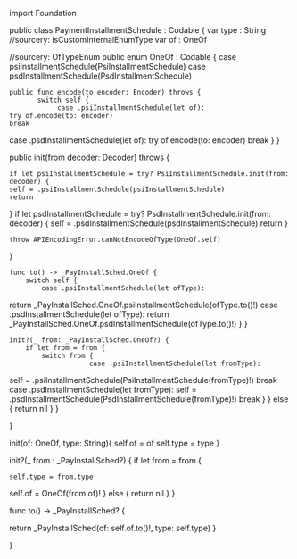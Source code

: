 import Foundation


public class PaymentInstallmentSchedule  : Codable {
var type : String
//sourcery: isCustomInternalEnumType
var of : OneOf

//sourcery: OfTypeEnum
public enum OneOf : Codable {
    case psiInstallmentSchedule(PsiInstallmentSchedule)
case psdInstallmentSchedule(PsdInstallmentSchedule)

    public func encode(to encoder: Encoder) throws {
           switch self {
                case .psiInstallmentSchedule(let of):
    try of.encode(to: encoder)
    break
case .psdInstallmentSchedule(let of):
    try of.encode(to: encoder)
    break
           }
}

public init(from decoder: Decoder) throws {

    if let psiInstallmentSchedule = try? PsiInstallmentSchedule.init(from: decoder) {
    self = .psiInstallmentSchedule(psiInstallmentSchedule)
    return
}
if let psdInstallmentSchedule = try? PsdInstallmentSchedule.init(from: decoder) {
    self = .psdInstallmentSchedule(psdInstallmentSchedule)
    return
}

    throw APIEncodingError.canNotEncodeOfType(OneOf.self)
}

    func to() -> _PayInstallSched.OneOf {
        switch self {
            case .psiInstallmentSchedule(let ofType):
return _PayInstallSched.OneOf.psiInstallmentSchedule(ofType.to()!)
case .psdInstallmentSchedule(let ofType):
return _PayInstallSched.OneOf.psdInstallmentSchedule(ofType.to()!)
        }
    }

    init?(_ from: _PayInstallSched.OneOf?) {
        if let from = from {
            switch from {
                        case .psiInstallmentSchedule(let fromType):
self = .psiInstallmentSchedule(PsiInstallmentSchedule(fromType)!)
break
case .psdInstallmentSchedule(let fromType):
self = .psdInstallmentSchedule(PsdInstallmentSchedule(fromType)!)
break
                    }
        } else {
            return nil
        }
    }

}

init(of: OneOf, type: String){
self.of = of
self.type = type
}

init?(_ from : _PayInstallSched?) {
    if let from = from {

    self.type = from.type
self.of = OneOf(from.of)!
    } else {
    return nil
    }
}

func to() -> _PayInstallSched? {

return _PayInstallSched(of: self.of.to()!, type: self.type)
}

}
